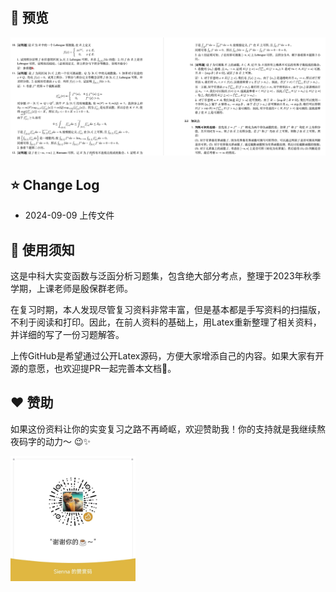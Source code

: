 ## 📌 预览
<img src="figures/preview.png" alt="支付宝" style="height: auto;">

## :star: Change Log
* 2024-09-09 上传文件

## :sunflower: 使用须知
这是中科大实变函数与泛函分析习题集，包含绝大部分考点，整理于2023年秋季学期，上课老师是殷保群老师。

在复习时期，本人发现尽管复习资料非常丰富，但是基本都是手写资料的扫描版，不利于阅读和打印。因此，在前人资料的基础上，用Latex重新整理了相关资料，并详细的写了一份习题解答。

上传GitHub是希望通过公开Latex源码，方便大家增添自己的内容。如果大家有开源的意愿，也欢迎提PR一起完善本文档:rocket:。

## :heart: 赞助
如果这份资料让你的实变复习之路不再崎岖，欢迎赞助我！你的支持就是我继续熬夜码字的动力～ 😉✨

<img src="figures/wechatpay.jpg" alt="微信" style="width: 200px; height: auto;">